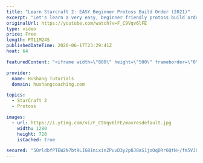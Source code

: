 ```yaml
---
title: "Learn Starcraft 2: EASY Beginner Protoss Build Order (2021)"
excerpt: "Let's learn a very easy, beginner friendly protoss build order! It's a starcraft 2 strategy called the \"four gate\" that attacks really early on. This is a fantastic build order to begin learning the basics of the game.   Click here to join the community: https://www.youtube.com/c/HuShangTutorials?sub_confirmation=1"
originalUrl: https://youtube.com/watch?v=F_C9Vqv6lFE
type: video
price: Free
length: PT11M24S
publishedDateTime: 2020-06-17T23:29:41Z
heat: 64

featuredContent: "<iframe width=\"800\" height=\"500\" frameborder=\"0\" src=\"https://www.youtube.com/embed/F_C9Vqv6lFE\" allow=\"accelerometer; autoplay; encrypted-media; gyroscope; picture-in-picture\" allowfullscreen></iframe>"

provider:
  name: HuShang Tutorials
  domain: hushangcoaching.com

topics:
  - StarCraft 2
  - Protoss

images:
  - url: https://i.ytimg.com/vi/F_C9Vqv6lFE/maxresdefault.jpg
    width: 1280
    height: 720
    isCached: true

secured: "5OrldbfPTEW2N7bt9LIG81nixinZPuvD3y2p8J8aS1joOqDRr6QtN+/fm5VJQ0bZtKQmVDagxwRj5efJbafhYiGyBh/f7zAxXs/kpEkIOo0nQD7ZvOY2YdgneLejvfP7L09D8YjJ+XMnIqSxI4IE7ALqMakSQBeurNEXpHkHd1UWPm50jWu0jY77YYINwZEBKiDG82Lemcc28904I2Hr9cGT8WnFP/a9pNACSUwu0586QBXxnE7MS1aVl27xannIa5qGP79LxwOEmy2T5KydjG8PKTXH0654pgLYS9tHbZ6m98BXe54NvGHYwXO2gLeDvf4rFTqax353BwN5gAQCTmFQFe/mGkX5PsCbcbUx+CQDQAvPPZ+UR1TB4zjLfGiUmR2+PJTY0/ok7/tYToq2aYIpoMDeUFk+EWuGfAHSajg=;t4EHqsz5TmDz8EF43zBgEg=="
---
```


